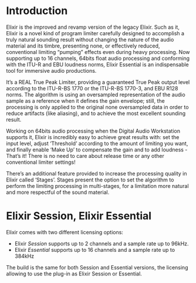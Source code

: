 # Introduction

Elixir is the improved and revamp version of the legacy Elixir.
Such as it, Elixir is a novel kind of program limiter carefully designed to accomplish a truly natural sounding result without changing the nature of the audio material and its timbre, presenting none, or effectively reduced, conventional limiting “pumping” effects even during heavy processing.
Now supporting up to 16 channels, 64bits float audio processing and conforming with the ITU-R and EBU loudness norms, Elixir Essential is an indispensable tool for immersive audio productions.

It’s a REAL True Peak Limiter, providing a guaranteed True Peak output level according to the ITU-R-BS 1770 or the ITU-R-BS 1770-3, and EBU R128 norms.
The algorithm is using an oversampled representation of the audio sample as a reference when it defines the gain envelope; still, the processing is only applied to the original none oversampled data in order to reduce artifacts (like aliasing), and to achieve the most excellent sounding result.

Working on 64bits audio processing when the Digital Audio Workstation supports it, Elixir is incredibly easy to achieve great results with: set the input level, adjust ‘Threshold’ according to the amount of limiting you want, and finally enable ‘Make Up’ to compensate the gain and to add loudness - That’s it!
There is no need to care about release time or any other conventional limiter settings!

There’s an additional feature provided to increase the processing quality in Elixir called ‘Stages’.
Stages present the option to set the algorithm to perform the limiting processing in multi-stages, for a limitation more natural and more respectful of the sound material. 

# Elixir Session, Elixir Essential

Elixir comes with two different licensing options:
- Elixir *Session* supports up to 2 channels and a sample rate up to 96kHz.
- Elixir *Essential* supports up to 16 channels and a sample rate up to 384kHz

The build is the same for both Session and Essential versions, the licensing allowing to use the plug-in as Elixir Session or Essential.